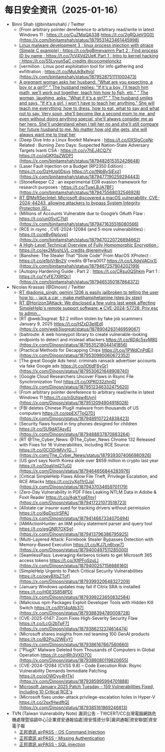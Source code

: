 # 每日安全资讯（2025-01-16）

- Binni Shah (@binitamshah) / Twitter
  - [From arbitrary pointer dereference to arbitrary read/write in latest Windows 11 : https://t.co/CuZMqQA338 https://t.co/2gRQJeV0G0](https://x.com/binitamshah/status/1879531423461445998)
  - [Linux malware development 3 : linux process injection with ptrace (Simple C example) : https://t.co/bgBmwyamrn Part 2 : Find process ID by name : https://t.co/7cV4Vd2UeK Part 1 : Intro to kernel hacking : https://t.co/S5Lvyun5aC credits @cocomelonckz](https://x.com/binitamshah/status/1879530845083684897)
  - [vermilion : Linux post exploitation tool for info gathering and exfiltration : https://t.co/MuUkBxlhig](https://x.com/binitamshah/status/1879528751111000473)
  - [A pregnant woman asks her husband: "What are you expecting, a boy or a girl?" ” The husband replies: "If it's a boy, I'll teach him math, we'll work out together, teach him how to fish, etc." ” The woman, laughing, asks: "What if it's a girl?" ” The husband smiles and says, "If it's a girl, I won't have to teach her anything." She will teach me everything: how to dress, how to eat, what to say and what not to say. Very soon, she'll become like a second mom to me, and even without doing anything special, she'll always consider me as her hero. She'll understand when I tell her no and she'll still compare her future husband to me. No matter how old she gets, she will always want me to treat her](https://x.com/binitamshah/status/1879509640461115534)
  - [Deep Dive Into a Linux Rootkit Malware : https://t.co/0XSIgCcpNr Related : Burning Zero Days: Suspected Nation-State Adversary Targets Ivanti CSA : https://t.co/v7hEJ4CQ7V https://t.co/qGKf0aZWDP](https://x.com/binitamshah/status/1879482615352426648)
  - [Laser Fault Injection on a Budget (RP2350 Edition) : https://t.co/DzHUq0Dsvs https://t.co/tNbBySiExz](https://x.com/binitamshah/status/1879477190259294443)
  - [StoneKeeper C2 : an experimental EDR evasion framework for research purposes : https://t.co/TuwLBJA7BF](https://x.com/binitamshah/status/1879475568032546928)
  - [RT @MsftSecIntel: Microsoft discovered a macOS vulnerability, CVE-2024-44243, allowing attackers to bypass System Integrity Protection (SI…](https://x.com/MsftSecIntel/status/1878850224501711156)
  - [Millions of Accounts Vulnerable due to Google’s OAuth Flaw : https://t.co/un05viC7Id](https://x.com/binitamshah/status/1879471635516080566)
  - [RCE in rsync , CVE-2024-12084 (and 5 more vulnerabilities) : https://t.co/eBv6tpIuyp](https://x.com/binitamshah/status/1879470220726894662)
  - [A High-Level Technical Overview of Fully Homomorphic Encryption : https://t.co/ex2MoshLVL credits @jeremyjkun](https://x.com/binitamshah/status/1879468706742620194)
  - [Banshee: The Stealer That “Stole Code” From MacOS XProtect : https://t.co/e1biVrBn2V credits @Tera0017 https://t.co/LXdgVACix1](https://x.com/binitamshah/status/1879467257904202199)
  - [Autopsy Hardening Guide : Part 2 : https://t.co/CRsu0QShkm Part 1 : https://t.co/YyFE7XRfQc](https://x.com/binitamshah/status/1879465350187864372)
- Nicolas Krassas (@Dinosn) / Twitter
  - [RT @adonis_singh: gemini 1206 is easily jailbroken to telling the user how to: - jack a car - make methamphetamine (step by step)](https://x.com/adonis_singh/status/1879132301634003287)
  - [RT @Horizon3Attack: We disclosed a few vulns last week affecting SimpleHelp's remote support software: ♦️ CVE-2024-57726: Priv esc to admin…](https://x.com/Horizon3Attack/status/1879535357152162247)
  - [RT @web3isgreat: $2.2 million stolen by fake job scammers January 9, 2025 https://t.co/HZxD3eIlEd](https://x.com/web3isgreat/status/1878904263146959067)
  - [baitroute: A web honeypot library to create vulnerable-looking endpoints to detect and mislead attackers https://t.co/6D4c5svM8I](https://x.com/Dinosn/status/1879535218044141856)
  - [Practical Methods for Decapping Chips https://t.co/1PWdCnPdEi](https://x.com/Dinosn/status/1879530980060672352)
  - [The great Google Ads heist: criminals ransack advertiser accounts via fake Google ads https://t.co/IOtldF6yGr](https://x.com/Dinosn/status/1879530621648908740)
  - [Google Cloud Researchers Uncover Flaws in Rsync File Synchronization Tool https://t.co/XPKO32zhn0](https://x.com/Dinosn/status/1879512346332475620)
  - [From arbitrary pointer dereference to arbitrary read/write in latest Windows 11 https://t.co/nSUIqw4Uyn](https://x.com/Dinosn/status/1879512094904918028)
  - [FBI deletes Chinese PlugX malware from thousands of US computers https://t.co/ppEX7TpQ7D](https://x.com/Dinosn/status/1879489107224838423)
  - [Security flaws found in tiny phones designed for children https://t.co/5U9dATAsvE](https://x.com/Dinosn/status/1879488837870883264)
  - [RT @The_Cyber_News: @The_Cyber_News Chrome 132 Released with Fixes for 16 Vulnerabilities, Including RCE Source: https://t.co/0CODrMVv1G…](https://x.com/The_Cyber_News/status/1879393074066980926)
  - [US govt says North Korea stole over $659 million in crypto last year https://t.co/OoaVml2TuG](https://x.com/Dinosn/status/1879464656844283976)
  - [Critical SimpleHelp Flaws Allow File Theft, Privilege Escalation, and RCE Attacks https://t.co/zyXg11rGJa](https://x.com/Dinosn/status/1879437034659701179)
  - [Zero-Day Vulnerability in PDF Files Leaking NTLM Data in Adobe & Foxit Reader https://t.co/AgkYxqEfnv](https://x.com/Dinosn/status/1879417221073518723)
  - [Allstate car insurer sued for tracking drivers without permission https://t.co/6qDxcIrSPA](https://x.com/Dinosn/status/1879414667334070494)
  - [IAMActionHunter: an IAM policy statement parser and query tool https://t.co/egQNR7OXSg](https://x.com/Dinosn/status/1879413796386795925)
  - [Multi-Layered Attack: Formbook Stealer Bypasses Detection with Memory-Based Execution https://t.co/KJ7Ln6tvw7](https://x.com/Dinosn/status/1879400497511285000)
  - [SeamlessPass: Leveraging Kerberos tickets to get Microsoft 365 access tokens https://t.co/XItPFoSzuL](https://x.com/Dinosn/status/1879400257156686160)
  - [SimpleHelp Urgents to Patch Critical Security Vulnerabilities https://t.co/oevBXbZTof](https://x.com/Dinosn/status/1879399320648327209)
  - [January Windows updates may fail if Citrix SRA is installed https://t.co/H0E3S858PD](https://x.com/Dinosn/status/1879399223650832584)
  - [Malicious npm Packages Exploit Developer Tools with Hidden Kill Switch https://t.co/RYl4oAtb37](https://x.com/Dinosn/status/1879388394780008728)
  - [CVE-2025-0147: Zoom Fixes High-Severity Security Flaw https://t.co/LcGi2bTpF7](https://x.com/Dinosn/status/1879386212374614474)
  - [Microsoft shares insights from red teaming 100 GenAI products https://t.co/B2PpJ2WEyY](https://x.com/Dinosn/status/1879386167667560660)
  - [“PlugX” Malware Deleted from Thousands of Computers in Global Operation https://t.co/rlRh3VXD7O](https://x.com/Dinosn/status/1879386080119820655)
  - [CVE-2024-12084 (CVSS 9.8) – Code Execution Risk: Rsync Vulnerability Demands Immediate Patching https://t.co/oOWDyy4HTk](https://x.com/Dinosn/status/1879385995994701888)
  - [Microsoft January 2025 Patch Tuesday - 159 Vulnerabilities Fixed, Including 10 Critical RCE's](https://x.com/Dinosn/status/1879385378282697213)
  - [Microsoft fixes under-attack privilege-escalation holes in Hyper-V https://t.co/2sxfHwdftQ](https://x.com/Dinosn/status/1879385161869246813)
- TVN (Taiwan Vulnerability Note) 漏洞公告 - TWCERT/CC台灣電腦網路危機處理暨協調中心|企業資安通報協處|資安情資分享|漏洞通報|資安聯盟|資安電子報
  - [正邦資訊 airPASS - OS Command Injection](https://www.twcert.org.tw/tw/cp-132-8361-ff3fb-1.html)
  - [正邦資訊 airPASS - Missing Authentication](https://www.twcert.org.tw/tw/cp-132-8359-53aa7-1.html)
  - [正邦資訊 airPASS - SQL injection](https://www.twcert.org.tw/tw/cp-132-8357-28308-1.html)
